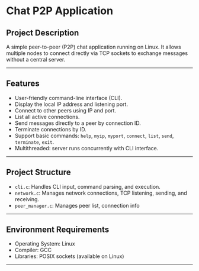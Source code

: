 # Chat P2P Application

## Project Description

A simple peer-to-peer (P2P) chat application running on Linux. It allows multiple nodes to connect directly via TCP sockets to exchange messages without a central server.

---

## Features

- User-friendly command-line interface (CLI).
- Display the local IP address and listening port.
- Connect to other peers using IP and port.
- List all active connections.
- Send messages directly to a peer by connection ID.
- Terminate connections by ID.
- Support basic commands: `help`, `myip`, `myport`, `connect`, `list`, `send`, `terminate`, `exit`.
- Multithreaded: server runs concurrently with CLI interface.

---

## Project Structure

- `cli.c`: Handles CLI input, command parsing, and execution.
- `network.c`: Manages network connections, TCP listening, sending, and receiving.
- `peer_manager.c`: Manages peer list, connection info

---

## Environment Requirements

- Operating System: Linux
- Compiler: GCC
- Libraries: POSIX sockets (available on Linux)

---


